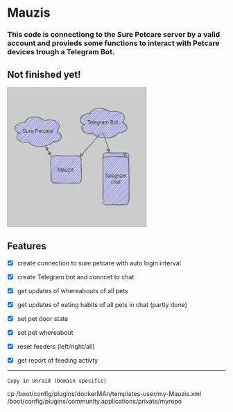 # Mauzis
  ### This code is connectiong to the Sure Petcare server by a valid account and provieds some functions to interact with Petcare devices trough a Telegram Bot.
  
  ## Not finished yet!
  
  <img src="./mauzis.png">
  
  
## Features
- [x] create connection to sure petcare with auto login interval
- [x] create Telegram bot and conncet to chat
- [x] get updates of whereabouts of all pets
- [x] get updates of eating habits of all pets in chat (partly done)
- [x] set pet door state
- [x] set pet whereabout
- [x] reset feeders (left/right/all)
- [x] get report of feeding activty


------------------------------------------------------------------------------
```
Copy in Unraid (Domain specific)
```
cp /boot/config/plugins/dockerMAn/templates-user/my-Mauzis.xml /boot/config/plugins/community.applications/private/myrepo
```
